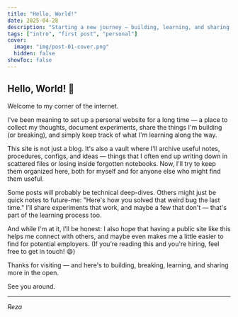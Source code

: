 ```yaml
---
title: "Hello, World!"
date: 2025-04-28
description: "Starting a new journey — building, learning, and sharing along the way."
tags: ["intro", "first post", "personal"]
cover:
  image: "img/post-01-cover.png"
  hidden: false
showToc: false
---
```


## Hello, World! 👋

Welcome to my corner of the internet.

I've been meaning to set up a personal website for a long time — a place to collect my thoughts, document experiments, share the things I'm building (or breaking), and simply keep track of what I'm learning along the way.

This site is not just a blog. It's also a vault where I'll archive useful notes, procedures, configs, and ideas — things that I often end up writing down in scattered files or losing inside forgotten notebooks. Now, I'll try to keep them organized here, both for myself and for anyone else who might find them useful.

Some posts will probably be technical deep-dives. Others might just be quick notes to future-me: "Here's how you solved that weird bug the last time." I’ll share experiments that work, and maybe a few that don't — that's part of the learning process too.

And while I'm at it, I’ll be honest:
I also hope that having a public site like this helps me connect with others, and maybe even makes me a little easier to find for potential employers. (If you’re reading this and you're hiring, feel free to get in touch! 😄)

Thanks for visiting — and here's to building, breaking, learning, and sharing more in the open.

See you around.

---

*Reza*
